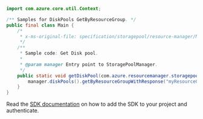 ```java
import com.azure.core.util.Context;

/** Samples for DiskPools GetByResourceGroup. */
public final class Main {
    /*
     * x-ms-original-file: specification/storagepool/resource-manager/Microsoft.StoragePool/stable/2021-08-01/examples/DiskPools_Get.json
     */
    /**
     * Sample code: Get Disk pool.
     *
     * @param manager Entry point to StoragePoolManager.
     */
    public static void getDiskPool(com.azure.resourcemanager.storagepool.StoragePoolManager manager) {
        manager.diskPools().getByResourceGroupWithResponse("myResourceGroup", "myDiskPool", Context.NONE);
    }
}
```

Read the [SDK documentation](https://github.com/Azure/azure-sdk-for-java/blob/azure-resourcemanager-storagepool_1.0.0-beta.1/sdk/storagepool/azure-resourcemanager-storagepool/README.md) on how to add the SDK to your project and authenticate.
